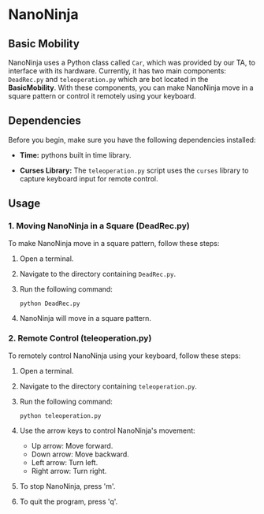 # NanoNinja

## Basic Mobility

NanoNinja uses a Python class called `Car`, which was provided by our TA, to interface with its hardware. Currently, it has two main components: `DeadRec.py` and `teleoperation.py` which are bot located in the **BasicMobility**. With these components, you can make NanoNinja move in a square pattern or control it remotely using your keyboard.

## Dependencies

Before you begin, make sure you have the following dependencies installed:

- **Time:** pythons built in time library.

- **Curses Library:** The `teleoperation.py` script uses the `curses` library to capture keyboard input for remote control.

## Usage

### 1. Moving NanoNinja in a Square (DeadRec.py)

To make NanoNinja move in a square pattern, follow these steps:

1. Open a terminal.
2. Navigate to the directory containing `DeadRec.py`.
3. Run the following command:

   ```
   python DeadRec.py
   ```

4. NanoNinja will move in a square pattern.

### 2. Remote Control (teleoperation.py)

To remotely control NanoNinja using your keyboard, follow these steps:

1. Open a terminal.
2. Navigate to the directory containing `teleoperation.py`.
3. Run the following command:

   ```
   python teleoperation.py
   ```

4. Use the arrow keys to control NanoNinja's movement:
   - Up arrow: Move forward.
   - Down arrow: Move backward.
   - Left arrow: Turn left.
   - Right arrow: Turn right.

5. To stop NanoNinja, press 'm'.
6. To quit the program, press 'q'.
